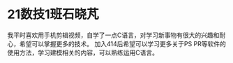 # 21数技1班石晓芃
我平时喜欢用手机剪辑视频，自学了一点C语言，对学习新事物有很大的兴趣和耐心，希望可以掌握更多的技术。
加入414后希望可以学习更多关于PS PR等软件的使用方法，学习建模相关的内容，可以熟练运用C语言。
